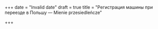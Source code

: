 +++
date = "Invalid date"
draft = true
title = "Регистрация машины при переезде в Польшу — Mienie przesiedleńcze"

+++
